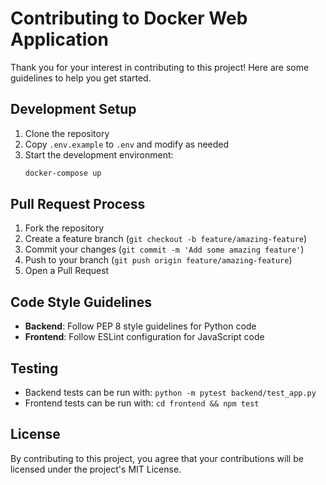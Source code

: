 # Contributing to Docker Web Application

Thank you for your interest in contributing to this project! Here are some guidelines to help you get started.

## Development Setup

1. Clone the repository
2. Copy `.env.example` to `.env` and modify as needed
3. Start the development environment:
   ```bash
   docker-compose up
   ```

## Pull Request Process

1. Fork the repository
2. Create a feature branch (`git checkout -b feature/amazing-feature`)
3. Commit your changes (`git commit -m 'Add some amazing feature'`)
4. Push to your branch (`git push origin feature/amazing-feature`)
5. Open a Pull Request

## Code Style Guidelines

- **Backend**: Follow PEP 8 style guidelines for Python code
- **Frontend**: Follow ESLint configuration for JavaScript code

## Testing

- Backend tests can be run with: `python -m pytest backend/test_app.py`
- Frontend tests can be run with: `cd frontend && npm test`

## License

By contributing to this project, you agree that your contributions will be licensed under the project's MIT License.
